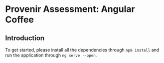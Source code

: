 # Provenir Assessment: Angular Coffee

## Introduction

To get started, please install all the dependencies through `npm install` and run the application through `ng serve --open`.